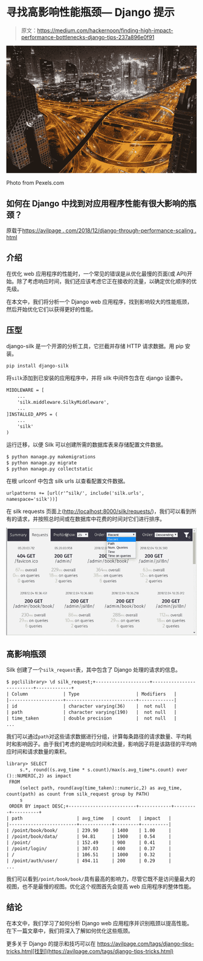 # 寻找高影响性能瓶颈— Django 提示

> 原文：<https://medium.com/hackernoon/finding-high-impact-performance-bottlenecks-django-tips-237a896e0f91>

![](img/8b99fdf1cae044ff052d4ecc44e1992a.png)

Photo from Pexels.com

## 如何在 Django 中找到对应用程序性能有很大影响的瓶颈？

原载于[https://avilpage . com/2018/12/django-through-performance-scaling . html](https://avilpage.com/2018/12/django-bottleneck-performance-scaling.html)

## 介绍

在优化 web 应用程序的性能时，一个常见的错误是从优化最慢的页面(或 API)开始。除了考虑响应时间，我们还应该考虑它正在接收的流量，以确定优化顺序的优先级。

在本文中，我们将分析一个 Django web 应用程序，找到影响较大的性能瓶颈，然后开始优化它们以获得更好的性能。

## 压型

django-silk 是一个开源的分析工具，它拦截并存储 HTTP 请求数据。用 pip 安装。

```
pip install django-silk
```

将`silk`添加到已安装的应用程序中，并将 silk 中间件包含在 django 设置中。

```
MIDDLEWARE = [
    ...
    'silk.middleware.SilkyMiddleware',
    ...
]INSTALLED_APPS = (
    ...
    'silk'
)
```

运行迁移，以便 Silk 可以创建所需的数据库表来存储配置文件数据。

```
$ python manage.py makemigrations
$ python manage.py migrate
$ python manage.py collectstatic
```

在根 urlconf 中包含 silk urls 以查看配置文件数据。

```
urlpatterns += [url(r'^silk/', include('silk.urls', namespace='silk'))]
```

在 silk requests 页面上([http://localhost:8000/silk/requests/](https://avilpage.com/2018/12/django-bottleneck-performance-scaling.html#))，我们可以看到所有的请求，并按照总时间或在数据库中花费的时间对它们进行排序。

![](img/48ad4a2d98fc680eaec63ff59f25dbdf.png)

## 高影响瓶颈

Silk 创建了一个`silk_request`表，其中包含了 Django 处理的请求的信息。

```
$ pgclilibrary> \d silk_request;+--------------------+--------------------------+-------------+
| Column             | Type                     | Modifiers   |
|--------------------+--------------------------+-------------|
| id                 | character varying(36)    |  not null   |
| path               | character varying(190)   |  not null   |
| time_taken         | double precision         |  not null   |
...
```

我们可以通过`path`对这些请求数据进行分组，计算每条路径的请求数量、平均耗时和影响因子。由于我们考虑的是响应时间和流量，影响因子将是该路径的平均响应时间和请求数量的乘积。

```
library> SELECT
     s.*, round((s.avg_time * s.count)/max(s.avg_time*s.count) over ()::NUMERIC,2) as impact
 FROM
     (select path, round(avg(time_taken)::numeric,2) as avg_time, count(path) as count from silk_request group by PATH)
     s
 ORDER BY impact DESC;+-------------------------+------------+---------+----------+
| path                    | avg_time   | count   | impact   |
|-------------------------+------------+---------+----------|
| /point/book/book/       | 239.90     | 1400    | 1.00     |
| /point/book/data/       | 94.81      | 1900    | 0.54     |
| /point/                 | 152.49     | 900     | 0.41     |
| /point/login/           | 307.03     | 400     | 0.37     |
| /                       | 106.51     | 1000    | 0.32     |
| /point/auth/user/       | 494.11     | 200     | 0.29     |
...
```

我们可以看到`/point/book/book/`具有最高的影响力，尽管它既不是访问量最大的视图，也不是最慢的视图。优化这个视图首先会提高 web 应用程序的整体性能。

## 结论

在本文中，我们学习了如何分析 Django web 应用程序并识别瓶颈以提高性能。在下一篇文章中，我们将深入了解如何优化这些瓶颈。

更多关于 Django 的提示和技巧可以在 https://avilpage.com/tags/django-tips-tricks.html[找到](https://avilpage.com/tags/django-tips-tricks.html)